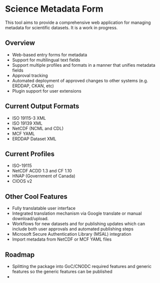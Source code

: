 # Science Metadata Form

This tool aims to provide a comprehensive web application for managing metadata for scientific datasets. It is a work
in progress.

## Overview

- Web-based entry forms for metadata
- Support for multilingual text fields 
- Support multiple profiles and formats in a manner that unifies metadata fields
- Approval tracking
- Automated deployment of approved changes to other systems (e.g. ERDDAP, CKAN, etc)
- Plugin support for user extensions

## Current Output Formats
- ISO 19115-3 XML
- ISO 19139 XML
- NetCDF (NCML and CDL)
- MCF YAML
- ERDDAP Dataset XML


## Current Profiles
- ISO-19115
- NetCDF ACDD 1.3 and CF 1.10
- HNAP (Government of Canada)
- CIOOS v2

## Other Cool Features
- Fully translatable user interface
- Integrated translation mechanism via Google translate or manual download/upload. 
- Workflows for new datasets and for publishing updates which can include both user approvals and automated publishing steps
- Microsoft Secure Authentication Library (MSAL) integration
- Import metadata from NetCDF or MCF YAML files

## Roadmap
- Splitting the package into GoC/CNODC required features and generic features so the generic features can be published
- 
